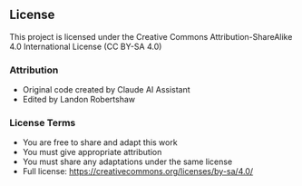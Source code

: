 ## License
This project is licensed under the Creative Commons Attribution-ShareAlike 4.0 International License (CC BY-SA 4.0)
### Attribution
- Original code created by Claude AI Assistant
- Edited by Landon Robertshaw
### License Terms
- You are free to share and adapt this work
- You must give appropriate attribution
- You must share any adaptations under the same license
- Full license: https://creativecommons.org/licenses/by-sa/4.0/